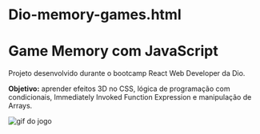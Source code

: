 # Dio-memory-games.html

# Game Memory com JavaScript

Projeto desenvolvido durante o bootcamp React Web Developer da Dio.

**Objetivo:** aprender efeitos 3D no CSS, lógica de programação com condicionais, Immediately Invoked Function Expression e manipulação de Arrays.


<img src="https://github.com/Sandra23U/Dio-memory-games.html/blob/master/memory-game.gif" alt="gif do jogo">
